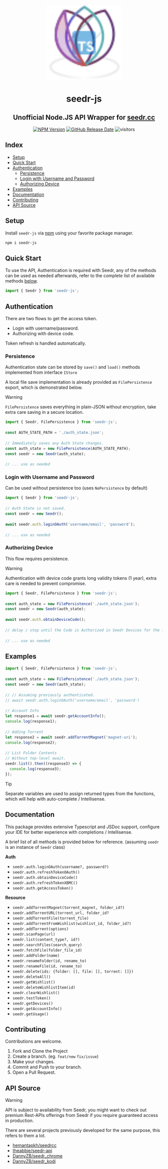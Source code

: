 <div align="center">
<img src="https://raw.githubusercontent.com/ragavpr/seedr-js/refs/heads/main/docs/images/logo.svg" width="240px" />

# seedr-js

## Unofficial Node.JS API Wrapper for [seedr.cc](https://seedr.cc)

[![NPM Version](https://img.shields.io/npm/v/seedr-js)](https://www.npmjs.com/package/seedr-js)
[![GitHub Release Date](https://img.shields.io/github/release-date/ragavpr/seedr-js)](https://github.com/ragavpr/seedr-js/releases/latest)
![visitors](https://visitor-badge.laobi.icu/badge?page_id=ragavpr.seedr-js)

</div>

## Index

- [Setup](#setup)
- [Quick Start](#quick-start)
- [Authentication](#authentication)
  - [Persistence](#persistence)
  - [Login with Username and Password](#login-with-username-and-password)
  - [Authorizing Device](#authorizing-device)
- [Examples](#examples)
- [Documentation](#documentation)
- [Contributing](#contributing)
- [API Source](#api-source)

## Setup

Install `seedr-js` via [npm](https://www.npmjs.com/package/seedr-js) using your
favorite package manager.

```sh
npm i seedr-js
```

## Quick Start

To use the API, Authentication is required with Seedr, any of the methods can be used as needed afterwards, refer to the complete list of available methods [below](#documentation).

```ts
import { Seedr } from 'seedr-js';
```

## Authentication

There are two flows to get the access token.

- Login with username/password.
- Authorizing with device code.

Token refresh is handled automatically.

### Persistence

Authentication state can be stored by `save()` and `load()` methods implemented from interface `IStore`

A local file save implementation is already provided as `FilePersistence`
export, which is demonstrated below.

> [!WARNING]  
> `FilePersistence` saves everything in plain-JSON without encryption, take
> extra care saving in a secure location.

```ts
import { Seedr, FilePersistence } from 'seedr-js';

const AUTH_STATE_PATH = './auth_state.json';

// Immediately saves any Auth State changes.
const auth_state = new FilePersistence(AUTH_STATE_PATH);
const seedr = new Seedr(auth_state);

// ... use as needed
```

### Login with Username and Password

Can be used without persistence too (uses `NoPersistence` by default)

```ts
import { Seedr } from 'seedr-js';

// Auth State is not saved.
const seedr = new Seedr();

await seedr.auth.loginOAuth('username/email', 'password');

// ... use as needed
```

### Authorizing Device

This flow requires persistence.

> [!WARNING]  
> Authentication with device code grants long validity tokens (1 year), extra
> care is needed to prevent compromise.

```ts
import { Seedr, FilePersistence } from 'seedr-js';

const auth_state = new FilePersistence('./auth_state.json');
const seedr = new Seedr(auth_state);

await seedr.auth.obtainDeviceCode();

// delay / stop until the Code is Authorized in Seedr Devices for the first time.

// ... use as needed
```

## Examples

```ts
import { Seedr, FilePersistence } from 'seedr-js';

const auth_state = new FilePersistence('./auth_state.json');
const seedr = new Seedr(auth_state);

// // Assuming previously authenticated.
// await seedr.auth.loginOAuth('username/email', 'password')

// Account Info
let response1 = await seedr.getAccountInfo();
console.log(response1);

// Adding Torrent
let response2 = await seedr.addTorrentMagnet('magnet-uri');
console.log(response2);

// List Folder Contents
// Without top-level await.
seedr.list().then((response3) => {
  console.log(response3);
});
```

> [!TIP]  
> Separate variables are used to assign returned types from the functions, which
> will help with auto-complete / Intellisense.

## Documentation

This package provides extensive Typescript and JSDoc support, configure your IDE
for better experience with completions / Intellisense.

A brief list of all methods is provided below for reference. (assuming `seedr`
is an instance of `Seedr` class)

**Auth**

- `seedr.auth.loginOAuth(username?, password?)`
- `seedr.auth.refreshTokenOAuth()`
- `seedr.auth.obtainDeviceCode()`
- `seedr.auth.refreshTokenXBMC()`
- `seedr.auth.getAccessToken()`

**Resource**

- `seedr.addTorrentMagnet(torrent_magnet, folder_id?)`
- `seedr.addTorrentURL(torrent_url, folder_id?`
- `seedr.addTorrentFile(torrent_file)`
- `seedr.addTorrentFromWishlist(wishlist_id, folder_id?)`
- `seedr.addTorrent(options)`
- `seedr.scanPage(url)`
- `seedr.list(content_type?, id?)`
- `seedr.searchFiles(search_query)`
- `seedr.fetchFile(folder_file_id)`
- `seedr.addFolder(name)`
- `seedr.renameFolder(id, rename_to)`
- `seedr.renameFile(id, rename_to)`
- `seedr.delete(ids: {folder: [], file: [], torrent: []})`
- `seedr.deleteAll()`
- `seedr.getWishlist()`
- `seedr.deleteWishlistItem(id)`
- `seedr.clearWishlist()`
- `seedr.testToken()`
- `seedr.getDevices()`
- `seedr.getAccountInfo()`
- `seedr.getUsage()`

## Contributing

Contributions are welcome.

1. Fork and Clone the Project
2. Create a branch. (eg. `feat/new` `fix/issue`)
3. Make your changes.
4. Commit and Push to your branch.
5. Open a Pull Request.

## API Source

> [!WARNING]  
> API is subject to availability from Seedr, you might want to check out premium
> Rest-APIs offerings from Seedr if you require guaranteed access in production.

There are several projects previously developed for the same purpose, this
refers to them a lot.

- [hemantapkh/seedrcc](https://github.com/hemantapkh/seedrcc)
- [theabbie/seedr-api](https://github.com/theabbie/seedr-api)
- [DannyZB/seedr_chrome](https://github.com/DannyZB/seedr_chrome)
- [DannyZB/seedr_kodi](https://github.com/DannyZB/seedr_kodi)
